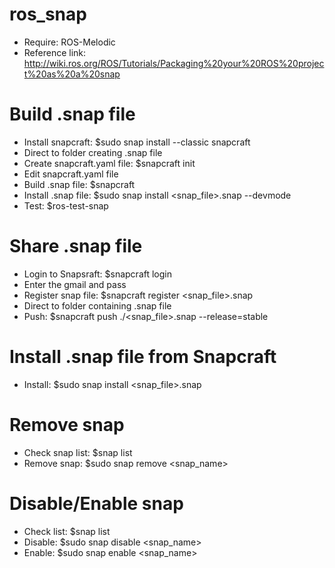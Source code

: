# ros_snap
- Require: ROS-Melodic
- Reference link: http://wiki.ros.org/ROS/Tutorials/Packaging%20your%20ROS%20project%20as%20a%20snap

# Build .snap file
- Install snapcraft: $sudo snap install --classic snapcraft
- Direct to folder creating .snap file
- Create snapcraft.yaml file: $snapcraft init
- Edit snapcraft.yaml file
- Build .snap file: $snapcraft
- Install .snap file: $sudo snap install <snap_file>.snap --devmode
- Test: $ros-test-snap

# Share .snap file
- Login to Snapsraft: $snapcraft login
- Enter the gmail and pass
- Register snap file: $snapcraft register <snap_file>.snap
- Direct to folder containing .snap file
- Push: $snapcraft push ./<snap_file>.snap --release=stable

# Install .snap file from Snapcraft
- Install: $sudo snap install <snap_file>.snap

# Remove snap
- Check snap list: $snap list
- Remove snap: $sudo snap remove <snap_name>

# Disable/Enable snap
- Check list: $snap list
- Disable: $sudo snap disable <snap_name>
- Enable: $sudo snap enable <snap_name>
